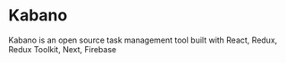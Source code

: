 # Kabano

Kabano is an open source task management tool built with React, 
Redux, Redux Toolkit, Next, Firebase